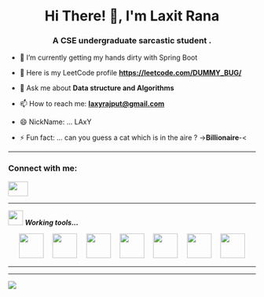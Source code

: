 <h1 align="center">Hi There! 👋, I'm Laxit Rana </h1>
<h3 align="center">A CSE undergraduate sarcastic student .</h3>



<!--
**Dummy-Bug/Dummy-Bug** is a ✨ _special_ ✨ repository because its `README.md` (this file) appears on your GitHub profile.

Here are some ideas to get you started:

-->

- 🔭 I’m currently getting my hands dirty with Spring Boot

- 👯 Here is my LeetCode profile **https://leetcode.com/DUMMY_BUG/**


- 💬 Ask me about **Data structure and Algorithms**

- 📫 How to reach me: **laxyrajput@gmail.com**

- 😄 NickName: ... LAxY

- ⚡ Fun fact: ... can you guess a cat which is in the aire ?    ->**Billionaire**-<

<hr>
<p align="left">
<h3 align="left">Connect with me:</h3>
<a href="https://www.linkedin.com/in/laxit/" target="blank"><img align="center" src="https://cdn.jsdelivr.net/npm/simple-icons@3.0.1/icons/linkedin.svg" height="30" width="40" /></a>
</p>

<!-- ![Dummy-Bug's github stats](https://github-readme-stats.vercel.app/api?username=Dummy-Bug) -->

<hr>

<img src="https://media.giphy.com/media/iY8CRBdQXODJSCERIr/giphy.gif" width="30px">&nbsp;***Working tools...***
<p align="center"> 
  <code> <img height="50" src="https://upload.wikimedia.org/wikipedia/commons/0/0a/Python.svg"> </code>
  <code> <img height="50" src="https://www.vectorlogo.zone/logos/java/java-ar21.svg"> </code>  
  <code> <img height="50" src="https://www.vectorlogo.zone/logos/jupyter/jupyter-ar21.svg"> </code>
  <code> <img height="50" src="https://www.vectorlogo.zone/logos/w3_html5/w3_html5-ar21.svg"> </code>
  <code> <img height="50" src="https://www.vectorlogo.zone/logos/mysql/mysql-ar21.svg"> </code>
  <code> <img height="50" src="https://www.vectorlogo.zone/logos/reactjs/reactjs-ar21.svg"> </code>
  <code> <img height="50" src="https://www.vectorlogo.zone/logos/javascript/javascript-ar21.svg"> </code>

  <hr>
<!--   <p align="left">
 <img src="https://media.giphy.com/media/W5eoZHPpUx9sapR0eu/giphy.gif" width="30px" alt="Git"/>&nbsp;<i><b>Git Activeness</b></i></p> -->
 
<!--  [![Top Langs](https://github-readme-stats.vercel.app/api/top-langs/?username=Dummy-Bug)](https://github.com/Dummy-Bug/github-readme-stats) -->


---
[![](https://visitcount.itsvg.in/api?id=Dummy-Bug&icon=9&color=10)](https://visitcount.itsvg.in)

<!-- Proudly created with GPRM ( https://gprm.itsvg.in ) -->

